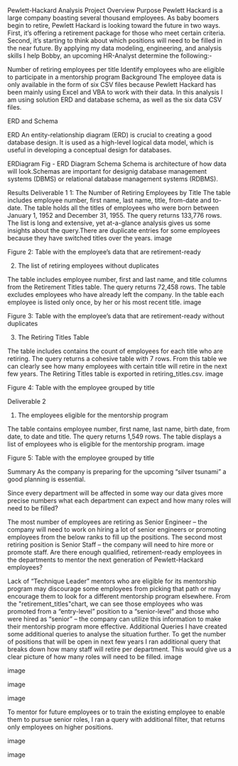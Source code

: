 Pewlett-Hackard Analysis
Project Overview
Purpose
Pewlett Hackard is a large company boasting several thousand employees. As baby boomers begin to retire, Pewlett Hackard is looking toward the future in two ways. First, it’s offering a retirement package for those who meet certain criteria. Second, it’s starting to think about which positions will need to be filled in the near future. By applying my data modeling, engineering, and analysis skills I help Bobby, an upcoming HR-Analyst
determine the following:-

Number of retiring employees per title
Identify employees who are eligible to participate in a mentorship program
Background
The employee data is only available in the form of six CSV files because Pewlett Hackard has been mainly using Excel and VBA to work with their data. In this analysis I am using solution ERD and database schema, as well as the six data CSV files.

ERD and Schema

ERD An entity-relationship diagram (ERD) is crucial to creating a good database design. It is used as a high-level logical data model, which is useful in developing a conceptual design for databases.

ERDiagram Fig - ERD Diagram
Schema
Schema is architecture of how data will look.Schemas are important for designig database management systems (DBMS) or relational database management systems (RDBMS).

Results
Deliverable 1
1: The Number of Retiring Employees by Title
The table includes employee number, first name, last name, title, from-date and to-date.
The table holds all the titles of employees who were born between January 1, 1952 and December 31, 1955.
The query returns 133,776 rows.
The list is long and extensive, yet at-a-glance analysis gives us some insights about the query.There are duplicate entries for some employees because they have switched titles over the years.
image

Figure 2: Table with the employee’s data that are retirement-ready

2. The list of retiring employees without duplicates

The table includes employee number, first and last name, and title columns from the Retirement Titles table.
The query returns 72,458 rows.
The table excludes employees who have already left the company.
In the table each employee is listed only once, by her or his most recent title.
image

Figure 3: Table with the employee’s data that are retirement-ready without duplicates

3. The Retiring Titles Table

The table includes contains the count of employees for each title who are retiring.
The query returns a cohesive table with 7 rows.
From this table we can clearly see how many employees with certain title will retire in the next few years.
The Retiring Titles table is exported in retiring_titles.csv.
image

Figure 4: Table with the employee grouped by title

Deliverable 2
1. The employees eligible for the mentorship program

The table contains employee number, first name, last name, birth date, from date, to date and title.
The query returns 1,549 rows.
The table displays a list of employees who is eligible for the mentorship program.
image

Figure 5: Table with the employee grouped by title

Summary
As the company is preparing for the upcoming “silver tsunami” a good planning is essential.

Since every department will be affected in some way our data gives more precise numbers what each department can expect and how many roles will need to be filled?

The most number of employees are retiring as Senior Engineer – the company will need to work on hiring a lot of senior engineers or promoting employees from the below ranks to fill up the positions.
The second most retiring position is Senior Staff – the company will need to hire more or promote staff.
Are there enough qualified, retirement-ready employees in the departments to mentor the next generation of Pewlett-Hackard employees?

Lack of “Technique Leader” mentors who are eligible for its mentorship program may discourage some employees from picking that path or may encourage them to look for a different mentorship program elsewhere.
From the "retirement_titles"chart, we can see those employees who was promoted from a “entry-level” position to a “senior-level” and those who were hired as “senior” – the company can utilize this information to make their mentorship program more effective.
Additional Queries
I have created some additional queries to analyse the situation further.
To get the number of positions that will be open in next few years I ran additional query that breaks down how many staff will retire per department. This would give us a clear picture of how many roles will need to be filled.
image

image

image

image

To mentor for future employees or to train the existing employee to enable them to pursue senior roles, I ran a query with additional filter, that returns only employees on higher positions.

image

image







